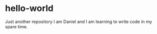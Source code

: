 # hello-world
Just another repository
I am Daniel and I am learning to write code in my spare time.
